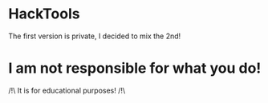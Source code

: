 # HackTools
The first version is private, I decided to mix the 2nd!

# I am not responsible for what you do!
/!\ It is for educational purposes! /!\
